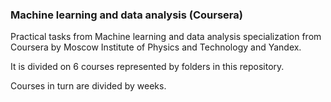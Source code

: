 ### Machine learning and data analysis (Coursera)
Practical tasks from Machine learning and data analysis specialization from Coursera by Moscow Institute of Physics and Technology and Yandex.

It is divided on 6 courses represented by folders in this repository. 

Courses in turn are divided by weeks.
